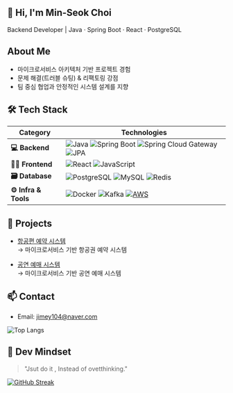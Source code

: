 ## 👋 Hi, I'm Min-Seok Choi
Backend Developer | Java · Spring Boot · React · PostgreSQL

## About Me
- 마이크로서비스 아키텍처 기반 프로젝트 경험
- 문제 해결(트러블 슈팅) & 리팩토링 강점
- 팀 중심 협업과 안정적인 시스템 설계를 지향

## 🛠 Tech Stack

| **Category**       | **Technologies** |
|--------------------|----------------|
| **💻 Backend**    | ![Java](https://img.shields.io/badge/Java-007396?style=flat&logo=java&logoColor=white) ![Spring Boot](https://img.shields.io/badge/Spring_Boot-6DB33F?style=flat&logo=spring-boot&logoColor=white) ![Spring Cloud Gateway](https://img.shields.io/badge/Spring_Cloud_Gateway-6DB33F?style=flat&logo=spring&logoColor=white) ![JPA](https://img.shields.io/badge/JPA-59666C?style=flat&logo=hibernate&logoColor=white) |
| **🧑‍🎨 Frontend** | ![React](https://img.shields.io/badge/React-61DAFB?style=flat&logo=react&logoColor=black) ![JavaScript](https://img.shields.io/badge/JavaScript-F7DF1E?style=flat&logo=javascript&logoColor=black) |
| **🗃️ Database**   | ![PostgreSQL](https://img.shields.io/badge/PostgreSQL-4169E1?style=flat&logo=postgresql&logoColor=white) ![MySQL](https://img.shields.io/badge/MySQL-4479A1?style=flat&logo=mysql&logoColor=white) ![Redis](https://img.shields.io/badge/Redis-DC382D?style=flat&logo=redis&logoColor=white) |
| **⚙️ Infra & Tools** | ![Docker](https://img.shields.io/badge/Docker-2496ED?style=flat&logo=docker&logoColor=white) ![Kafka](https://img.shields.io/badge/Kafka-231F20?style=flat&logo=apache-kafka&logoColor=white) [![AWS](https://img.shields.io/badge/AWS-%23FF9900.svg?logo=amazon-web-services&logoColor=white)](#)|
  
## 🚀 Projects  
- [항공편 예약 시스템](https://github.com/MSA-Flight-Service/Flight-Service)  
  → 마이크로서비스 기반 항공권 예약 시스템
  
- [공연 예매 시스템](https://github.com/jimey104/MSA-Perpomance-Service)  
  → 마이크로서비스 기반 공연 예매 시스템

## 📫 Contact  
- Email: jimey104@naver.com  


![Top Langs](https://github-readme-stats.vercel.app/api/top-langs/?username=jimey104&layout=compact)

## 🧠 Dev Mindset  
> "Jsut do it , Instead of ovetthinking."  

[![GitHub Streak](https://streak-stats.demolab.com?user=jimey104&theme=default)](https://git.io/streak-stats)
